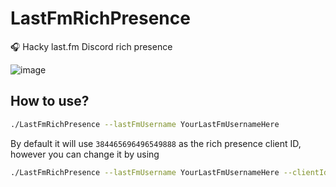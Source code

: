 # LastFmRichPresence

🎧 Hacky last.fm Discord rich presence

![image](https://user-images.githubusercontent.com/9496359/159943598-8fd9a8b7-e137-4397-94e8-f51eb51d8c2d.png)

## How to use?

```bash
./LastFmRichPresence --lastFmUsername YourLastFmUsernameHere
```

By default it will use `384465696496549888` as the rich presence client ID, however you can change it by using

```bash
./LastFmRichPresence --lastFmUsername YourLastFmUsernameHere --clientId YourClientIdHere
```

